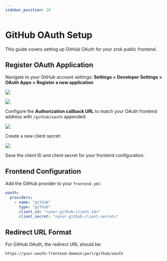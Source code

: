 ```yaml
---
sidebar_position: 20
---
```


# GitHub OAuth Setup

This guide covers setting up GitHub OAuth for your zrok public frontend.

## Register OAuth Application

Navigate to your GitHub account settings: **Settings > Developer Settings > OAuth Apps > Register a new application**

![](../images/github_create_oauth_application_1.png)

![](../images/github_create_oauth_application_2.png)

Configure the **Authorization callback URL** to match your OAuth frontend address with `/github/oauth` appended:

![](../images/github_create_oauth_application_3.png)

Create a new client secret:

![](../images/github_create_oauth_application_4.png)

Save the client ID and client secret for your frontend configuration.

## Frontend Configuration

Add the GitHub provider to your `frontend.yml`:

```yaml
oauth:
  providers:
    - name: "github"
      type: "github"
      client_id: "<your-github-client-id>"
      client_secret: "<your-github-client-secret>"
```

## Redirect URL Format

For GitHub OAuth, the redirect URL should be:
```
https://your-oauth-frontend-domain:port/github/oauth
```
